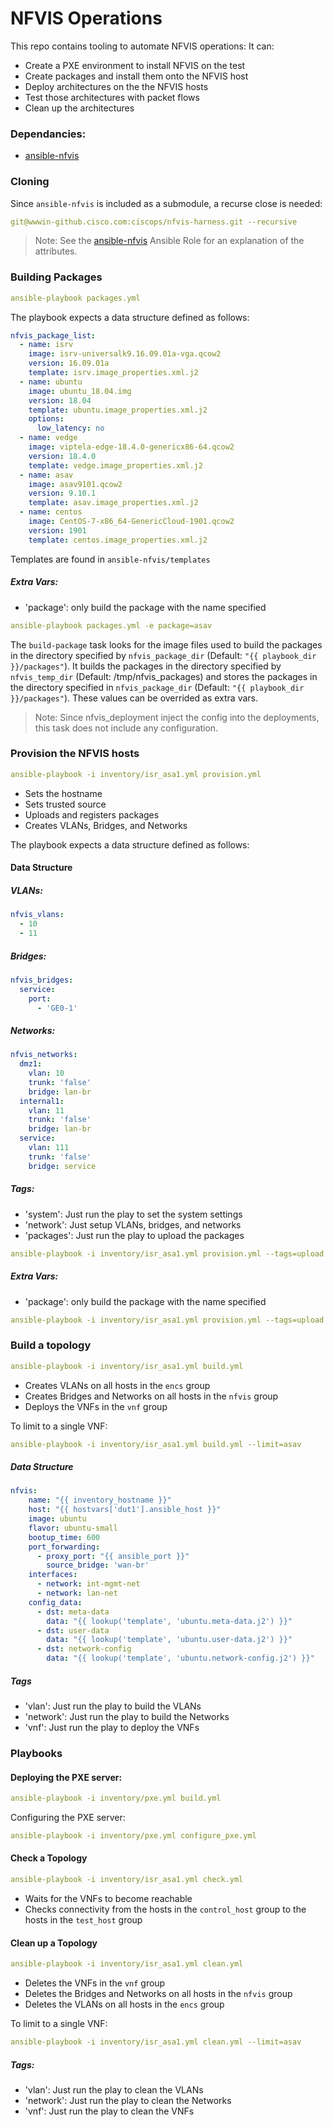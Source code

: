 # NFVIS Operations

This repo contains tooling to automate NFVIS operations:  It can:

* Create a PXE environment to install NFVIS on the test
* Create packages and install them onto the NFVIS host
* Deploy architectures on the the NFVIS hosts 
* Test those architectures with packet flows
* Clean up the architectures

### Dependancies:
* [ansible-nfvis](https://github.com/CiscoDevNet/ansible-nfvis)

### Cloning

Since `ansible-nfvis` is included as a submodule, a recurse close is needed:

```yaml
git@wwwin-github.cisco.com:ciscops/nfvis-harness.git --recursive
```

>Note: See the [ansible-nfvis](https://github.com/CiscoDevNet/ansible-nfvis) Ansible Role for an explanation of the attributes.


### Building Packages
```yaml
ansible-playbook packages.yml
```

The playbook expects a data structure defined as follows:
```yaml
nfvis_package_list:
  - name: isrv
    image: isrv-universalk9.16.09.01a-vga.qcow2
    version: 16.09.01a
    template: isrv.image_properties.xml.j2
  - name: ubuntu
    image: ubuntu_18.04.img
    version: 18.04
    template: ubuntu.image_properties.xml.j2
    options:
      low_latency: no
  - name: vedge
    image: viptela-edge-18.4.0-genericx86-64.qcow2
    version: 18.4.0
    template: vedge.image_properties.xml.j2
  - name: asav
    image: asav9101.qcow2
    version: 9.10.1
    template: asav.image_properties.xml.j2
  - name: centos
    image: CentOS-7-x86_64-GenericCloud-1901.qcow2
    version: 1901
    template: centos.image_properties.xml.j2
```

Templates are found in `ansible-nfvis/templates`

##### Extra Vars:
* 'package': only build the package with the name specified

```yaml
ansible-playbook packages.yml -e package=asav
```

The `build-package` task looks for the image files used to build the packages in the directory specified by `nfvis_package_dir` (Default: `"{{ playbook_dir }}/packages"`).
It builds the packages in the directory specified by `nfvis_temp_dir` (Default: /tmp/nfvis_packages) and stores the packages
in the directory specified in `nfvis_package_dir` (Default: `"{{ playbook_dir }}/packages"`).  These values can be overrided
as extra vars. 

>Note: Since nfvis_deployment inject the config into the deployments, this task does not include any configuration.

### Provision the NFVIS hosts
```yaml
ansible-playbook -i inventory/isr_asa1.yml provision.yml
```
* Sets the hostname
* Sets trusted source
* Uploads and registers packages
* Creates VLANs, Bridges, and Networks

The playbook expects a data structure defined as follows:
#### Data Structure
##### VLANs:
```yaml
nfvis_vlans:
  - 10
  - 11
```

##### Bridges:

```yaml
nfvis_bridges:
  service:
    port:
      - 'GE0-1'
```

##### Networks:
```yaml
nfvis_networks:
  dmz1:
    vlan: 10
    trunk: 'false'
    bridge: lan-br
  internal1:
    vlan: 11
    trunk: 'false'
    bridge: lan-br
  service:
    vlan: 111
    trunk: 'false'
    bridge: service
```

##### Tags:
* 'system': Just run the play to set the system settings
* 'network': Just setup VLANs, bridges, and networks
* 'packages': Just run the play to upload the packages

```yaml
ansible-playbook -i inventory/isr_asa1.yml provision.yml --tags=upload
```

##### Extra Vars:
* 'package': only build the package with the name specified

```yaml
ansible-playbook -i inventory/isr_asa1.yml provision.yml --tags=upload -e package=asav
```

### Build a topology
```yaml
ansible-playbook -i inventory/isr_asa1.yml build.yml
```
* Creates VLANs on all hosts in the `encs` group
* Creates Bridges and Networks on all hosts in the `nfvis` group
* Deploys the VNFs in the `vnf` group

To limit to a single VNF:
```yaml
ansible-playbook -i inventory/isr_asa1.yml build.yml --limit=asav
```

##### Data Structure
```yaml
nfvis:
    name: "{{ inventory_hostname }}"
    host: "{{ hostvars['dut1'].ansible_host }}"
    image: ubuntu
    flavor: ubuntu-small
    bootup_time: 600
    port_forwarding:
      - proxy_port: "{{ ansible_port }}"
        source_bridge: 'wan-br'
    interfaces:
      - network: int-mgmt-net
      - network: lan-net
    config_data:
      - dst: meta-data
        data: "{{ lookup('template', 'ubuntu.meta-data.j2') }}"
      - dst: user-data
        data: "{{ lookup('template', 'ubuntu.user-data.j2') }}"
      - dst: network-config
        data: "{{ lookup('template', 'ubuntu.network-config.j2') }}"
```

##### Tags
* 'vlan': Just run the play to build the VLANs
* 'network': Just run the play to build the Networks
* 'vnf': Just run the play to deploy the VNFs



### Playbooks

#### Deploying the PXE server:
```yaml
ansible-playbook -i inventory/pxe.yml build.yml
```

Configuring the PXE server:
```yaml
ansible-playbook -i inventory/pxe.yml configure_pxe.yml
```





#### Check a Topology
```yaml
ansible-playbook -i inventory/isr_asa1.yml check.yml
```

* Waits for the VNFs to become reachable
* Checks connectivity from the hosts in the `control_host` group to the hosts in the `test_host` group

#### Clean up a Topology
```yaml
ansible-playbook -i inventory/isr_asa1.yml clean.yml
```
* Deletes the VNFs in the `vnf` group
* Deletes the Bridges and Networks on all hosts in the `nfvis` group
* Deletes the VLANs on all hosts in the `encs` group

To limit to a single VNF:
```yaml
ansible-playbook -i inventory/isr_asa1.yml clean.yml --limit=asav
```

##### Tags:
* 'vlan': Just run the play to clean the VLANs
* 'network': Just run the play to clean the Networks
* 'vnf': Just run the play to clean the VNFs

